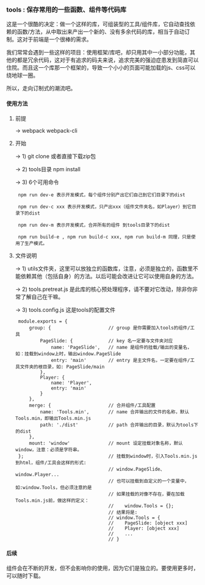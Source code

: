 ### tools : 保存常用的一些函数、组件等代码库

这是一个很酷的决定：做一个这样的库，可组装型的工具/组件库，它自动查找依赖的函数/方法，从中取出来产出一个新的、没有多余代码的库，相当于自动订制。这对于前端是一个很棒的需求。

我们常常会遇到一些这样的项目：使用框架/库吧，却只用其中一小部分功能，其他的都是冗余代码，这对于有追求的码夫来说，追求完美的强迫症患发到简直可以住院。而且这一个库那一个框架的，导致一个小小的页面可能加载的js、css可以绕地球一圈。

所以，走向订制式的潮流吧。

#### 使用方法

1. 前提

    -> webpack webpack-cli
    
2. 开始

    -> 1) git clone 或者直接下载zip包

    -> 2) tools目录 npm install
    
    -> 3) 6个可用命令
        
        npm run dev-e 表示开发模式，每个组件分别产出它们自己到它们目录下的dist
        
        npm run dev-c xxx 表示开发模式，只产出xxx（组件文件夹名，如Player）到它目录下的dist
        
        npm run dev-m 表示开发模式，合并所有的组件 到tools目录下的dist
        
        npm run build-e , npm run build-c xxx, npm run build-m 同理，只是使用了生产模式。

3. 文件说明

    -> 1) utils文件夹，这里可以放独立的函数库，注意，必须是独立的，函数里不能依赖其他（包括自身）的方法。以后可能会改进让它可以使用自身的方法。
    
    -> 2) tools.pretreat.js 是此库的核心预处理程序，请不要对它改动，除非你非常了解自己在干嘛。
    
    -> 3) tools.config.js 这是tools的配置文件
    
        module.exports = {
            group: {                     // group 是你需要加入tools的组件/工具
                PageSlide: {             // key 名一定要与文件夹对应
                    name: 'PageSlide',   // name 是组件的挂载/输出的变量名，如：挂载到window上时，输出window.PageSlide
                    entry: 'main'        // entry 是主文件名，一定要在组件/工具文件夹的根目录，如: PageSlide/main
                },
                Player: {
                    name: 'Player',
                    entry: 'main'
                }
            },
            merge: {                     // 合并组件/工具配置
                name: 'Tools.min',       // name 合并输出的文件的名称，默认Tools.min，即输出Tools.min.js
                path: './dist'           // path 合并输出的目录，默认为tools下的dist
            },
            mount: 'window'              // mount 设定挂载对象名称，默认window，注意：必须是字符串。
        };                               // 挂载到window时，引入Tools.min.js到html，组件/工具会这样的形式:
                                         // window.PageSlide、window.Player...
                                         // 也可以挂载到自定义的一个变量中，如:window.Tools，但必须注意的是
                                         // 如果挂载的对像不存在，要在加载Tools.min.js前，做这样的定义： 
                                         //    window.Tools = {};
                                         // 结果将是:
                                         // window.Tools = {
                                         //    PageSlide: [object xxx]
                                         //    Player: [object xxx]
                                         //    ...
                                         // }
        

#### 后续

组件会在不断的开发，但不会影响你的使用，因为它们是独立的。要使用更多时，可以随时下载。